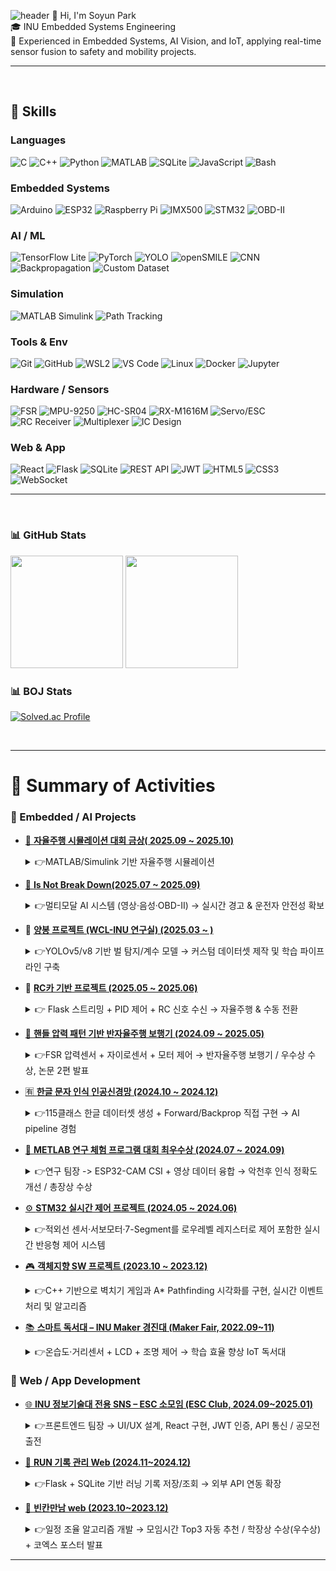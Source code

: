 ![header](https://capsule-render.vercel.app/api?type=waving&color=gradient&height=180&section=header&text=🚙%20Soyun%20Park%20🤖&fontSize=40)
👋 Hi, I'm Soyun Park  
🎓 INU Embedded Systems Engineering  
🔧 Experienced in Embedded Systems, AI Vision, and IoT, applying real-time sensor fusion to safety and mobility projects.


---

<br>

## 🔹 Skills

### Languages
![C](https://img.shields.io/badge/C-A8B9CC?style=flat-square&logo=c&logoColor=white)
![C++](https://img.shields.io/badge/C++-00599C?style=flat-square&logo=cplusplus&logoColor=white)
![Python](https://img.shields.io/badge/Python-3776AB?style=flat-square&logo=python&logoColor=white)
![MATLAB](https://img.shields.io/badge/MATLAB-0076A8?style=flat-square&logo=Mathworks&logoColor=white)
![SQLite](https://img.shields.io/badge/SQLite-003B57?style=flat-square&logo=sqlite&logoColor=white)
![JavaScript](https://img.shields.io/badge/JavaScript-F7DF1E?style=flat-square&logo=javascript&logoColor=black)
![Bash](https://img.shields.io/badge/Bash-4EAA25?style=flat-square&logo=gnubash&logoColor=white)

### Embedded Systems
![Arduino](https://img.shields.io/badge/Arduino-00979D?style=flat-square&logo=arduino&logoColor=white)
![ESP32](https://img.shields.io/badge/ESP32-000000?style=flat-square&logo=espressif&logoColor=white)
![Raspberry Pi](https://img.shields.io/badge/Raspberry%20Pi-A22846?style=flat-square&logo=raspberrypi&logoColor=white)
![IMX500](https://img.shields.io/badge/IMX500_AI_Camera-FF6F00?style=flat-square&logo=sony&logoColor=white)
![STM32](https://img.shields.io/badge/STM32-03234B?style=flat-square&logo=stmicroelectronics&logoColor=white)
![OBD-II](https://img.shields.io/badge/OBD--II-FF9900?style=flat-square&logo=car&logoColor=white)

### AI / ML
![TensorFlow Lite](https://img.shields.io/badge/TensorFlow_Lite-FF6F00?style=flat-square&logo=tensorflow&logoColor=white)
![PyTorch](https://img.shields.io/badge/PyTorch-EE4C2C?style=flat-square&logo=pytorch&logoColor=white)
![YOLO](https://img.shields.io/badge/YOLOv5/v8-00FFFF?style=flat-square&logo=opencv&logoColor=black)
![openSMILE](https://img.shields.io/badge/openSMILE-FF1493?style=flat-square&logo=audacity&logoColor=white)
![CNN](https://img.shields.io/badge/CNN-000000?style=flat-square&logo=deepmind&logoColor=white)
![Backpropagation](https://img.shields.io/badge/Backpropagation-2E8B57?style=flat-square&logo=matrix&logoColor=white)
![Custom Dataset](https://img.shields.io/badge/Custom_Dataset-4682B4?style=flat-square&logo=googledrive&logoColor=white)

### Simulation
![MATLAB Simulink](https://img.shields.io/badge/Simulink-FF7300?style=flat-square&logo=mathworks&logoColor=white)
![Path Tracking](https://img.shields.io/badge/Path_Tracking-008080?style=flat-square&logo=autodesk&logoColor=white)

### Tools & Env
![Git](https://img.shields.io/badge/Git-F05032?style=flat-square&logo=git&logoColor=white)
![GitHub](https://img.shields.io/badge/GitHub-181717?style=flat-square&logo=github&logoColor=white)
![WSL2](https://img.shields.io/badge/WSL2-0078D6?style=flat-square&logo=windows&logoColor=white)
![VS Code](https://img.shields.io/badge/VS_Code-007ACC?style=flat-square&logo=visualstudiocode&logoColor=white)
![Linux](https://img.shields.io/badge/Linux-FCC624?style=flat-square&logo=linux&logoColor=black)
![Docker](https://img.shields.io/badge/Docker-2496ED?style=flat-square&logo=docker&logoColor=white)
![Jupyter](https://img.shields.io/badge/Jupyter-F37626?style=flat-square&logo=jupyter&logoColor=white)

### Hardware / Sensors
![FSR](https://img.shields.io/badge/FSR_Sensor-696969?style=flat-square&logo=analogdevices&logoColor=white)
![MPU-9250](https://img.shields.io/badge/MPU--9250-008000?style=flat-square&logo=arduino&logoColor=white)
![HC-SR04](https://img.shields.io/badge/HC--SR04-6495ED?style=flat-square&logo=sonarsource&logoColor=white)
![RX-M1616M](https://img.shields.io/badge/RX--M1616M-DAA520?style=flat-square&logo=analog&logoColor=white)
![Servo/ESC](https://img.shields.io/badge/Servo/ESC-FF4500?style=flat-square&logo=servo&logoColor=white)
![RC Receiver](https://img.shields.io/badge/RC_Receiver-800080?style=flat-square&logo=car&logoColor=white)
![Multiplexer](https://img.shields.io/badge/Multiplexer-191970?style=flat-square&logo=ibm&logoColor=white)
![IC Design](https://img.shields.io/badge/IC_Design-2F4F4F?style=flat-square&logo=semanticscholar&logoColor=white)

### Web & App
![React](https://img.shields.io/badge/React-61DAFB?style=flat-square&logo=react&logoColor=black)
![Flask](https://img.shields.io/badge/Flask-000000?style=flat-square&logo=flask&logoColor=white)
![SQLite](https://img.shields.io/badge/SQLite-003B57?style=flat-square&logo=sqlite&logoColor=white)
![REST API](https://img.shields.io/badge/REST_API-FF5733?style=flat-square&logo=postman&logoColor=white)
![JWT](https://img.shields.io/badge/JWT-000000?style=flat-square&logo=jsonwebtokens&logoColor=white)
![HTML5](https://img.shields.io/badge/HTML5-E34F26?style=flat-square&logo=html5&logoColor=white)
![CSS3](https://img.shields.io/badge/CSS3-1572B6?style=flat-square&logo=css3&logoColor=white)
![WebSocket](https://img.shields.io/badge/WebSocket-010101?style=flat-square&logo=socketdotio&logoColor=white)

---

<br>

### 📊 GitHub Stats
<div align="left">

<img src="https://github-readme-stats.vercel.app/api?username=psy1218&show_icons=true&theme=radical" height="180em"/>
<img src="https://github-readme-stats.vercel.app/api/top-langs/?username=psy1218&layout=compact&theme=radical&hide=jupyter%20notebook" height="180em"/>

</div>


### 📊 BOJ Stats
[![Solved.ac Profile](http://mazassumnida.wtf/api/v2/generate_badge?boj=asz1218)](https://solved.ac/profile/psy1218)



<br>

---
# 📑 Summary of Activities

### 🔹 Embedded / AI Projects

- [🚙 **자율주행 시뮬레이션 대회 금상( 2025.09 ~ 2025.10)**](https://github.com/jjong102/Third_Impact)
  <details>
    <summary>👉MATLAB/Simulink 기반 자율주행 시뮬레이션</summary>
  
  - **역할:** 시스템 설계 및 시뮬레이션 구현  
  - **내용:**  
    - RoadRunner + Simulink를 활용해 자율주행 차량의 차선 유지, 차선 변경, 장애물 회피, Cut-in 대응 시나리오를 시뮬레이션  
    - Vision Sensor, Radar, LiDAR 등 가상 센서를 구성하고, PID 제어 및 경로 Planner 로직을 설계  
    - 다양한 주행 환경(직선, 곡선, 장애물, 돌발 상황)에서 인식 및 제어 성능 검증  
  - **기술:** MATLAB, Simulink, RoadRunner, Automated Driving Toolbox, Navigation Toolbox  
  
  </details>

- [🚗 **Is Not Break Down(2025.07 ~ 2025.09)**](https://github.com/brake-down)  
  <details>
    <summary>👉멀티모달 AI 시스템 (영상·음성·OBD-II) → 실시간 경고 & 운전자 안전성 확보</summary>
  
  - **역할:** 메인 개발자
  - **내용:** 운전자의 급발진 및 페달 오조작 상황을 조기에 감지하는 멀티모달 AI 기반 시스템  
    - **입력:**  
      - 얼굴 표정(FER, IMX500) → 놀람·분노 감정 탐지  
      - 음성(openSMILE) → 긴장·당황 발화 패턴 분석  
      - 차량 센서(OBD-II) → 속도, RPM, 스로틀, 브레이크 신호 실시간 수집  
    - **구조:**  
      - Producer-Consumer 아키텍처 기반 멀티스레드 처리  
      - 영상/음성/센서 데이터를 동기화하여 융합(Fusion)  
      - 이상 상황 발생 시 **실시간 경고 판단 및 UI 표시**
  - **기술:** Raspberry Pi 5, TensorFlow Lite (FER 모델), openSMILE, Python 멀티스레딩, OBD-II 시리얼 통신
  - **성과:**  
    - **실시간 경고 시스템 구현**: UI에 Alert 아이콘 전환 + 이벤트 로깅  
    - **안정성 기능 추가**: 쿨다운 타이머, persist_min_frames 로직 적용 → 오탐률 감소  
    - **의의:** 멀티모달 데이터 융합(AI + 센서)을 통한 운전자 안전성 확보 가능성 검증 
  
  </details>
  

- 🐝 [**양봉 프로젝트 (WCL-INU 연구실) (2025.03 ~ )**](https://github.com/WCL-INU/BEE_COUNT_YOLO5)
  <details>
    <summary>👉YOLOv5/v8 기반 벌 탐지/계수 모델 → 커스텀 데이터셋 제작 및 학습 파이프라인 구축</summary>
  
  - **역할:** 데이터셋 제작 및 모델 학습 담당
  - **내용:** YOLOv5/v8을 활용한 꿀벌 탐지 및 계수 연구  
    - 기존 영상에서 벌을 탐지하기 위해 **labelImg를 사용한 수천 장 단위의 수작업 라벨링** 진행  
    - YOLO 포맷(`.txt`) 변환 후 **커스텀 데이터셋 디렉토리 구조(`images/train`, `labels/train` 등) 직접 구성**  
    - **데이터 전처리**: 벌이 없는 프레임에도 빈 라벨 파일 생성하여 모델의 false positive 최소화  
    - **학습/검증 파이프라인 구축**: `train.py` 실행 환경 세팅, 파라미터 튜닝, GPU/가상환경 관리
  - **기술:** Python, YOLOv5/v8, PyTorch, LabelImg, 데이터셋 관리(~/bee/dataset)
  - **성과:**  
    - 벌 탐지 정확도를 높인 **커스텀 YOLO 모델 학습 진행 중**  
    - 그림자·겹침 등 어려운 상황에서도 일정 수준 이상의 탐지 성능 확보  
    - 연구실 내부에서 활용 가능한 **실험용 데이터셋 및 학습 코드베이스 구축**
  
  </details>
  
- 🚙 [**RC카 기반 프로젝트 (2025.05 ~ 2025.06)**](https://github.com/psy1218/RC_Car)
  <details>
  <summary>👉 Flask 스트리밍 + PID 제어 + RC 신호 수신 → 자율주행 & 수동 전환</summary>
  
  - **역할:** 시스템 통합 개발
  - **내용:**  
    - Raspberry Pi 5 + Picamera2를 활용해 RC카 주행 영상을 **Flask 웹 서버**를 통해 실시간 스트리밍  
    - OpenCV 기반 차선 인식 및 **PID 알고리즘**을 적용한 조향 제어로 **라인트레이싱 자율주행** 구현  
    - Radiolink AT9 조종기 & R9DS 수신기에서 PWM 신호를 받아, **수동 모드로 전환 시 RC 입력 우선 제어** 가능하도록 설계  
    - Arduino Nano를 서브 컨트롤러로 사용해 Servo(조향) 및 ESC(모터) 제어를 안정화, Raspberry Pi와 시리얼 통신으로 통합
  - **기술:** Raspberry Pi 5, Picamera2, Arduino Nano, Python (Flask, OpenCV), PID 제어, PWM 신호 처리
  - **성과:**  
    - **자율주행 ↔ 수동 전환 모드**를 실시간으로 스위칭 가능  
    - **긴급사출(Emergency Kill Switch)** 기능을 구현해 안전성 확보  
    - Flask 기반 웹 인터페이스에서 주행 영상을 확인하면서 제어 가능 → **원격 관제 환경** 시연 성공  
    - 실제 하드웨어(조종기/수신기 + RC카 플랫폼)와 소프트웨어(PID + Flask 서버)를 통합하며 **임베디드 시스템 전주기 경험**
  - **의의:**  
    - 단순 라인트레이싱을 넘어, **수동/자율 주행 통합 및 안전 기능(긴급사출)** 까지 구현  
    - 학부 수준에서 실제 차량 시스템의 **HMI(사람-기계 인터페이스)** 와 유사한 구조를 소형 RC카에 적용한 사례

  
  </details>
  
- [🦽 **핸들 압력 패턴 기반 반자율주행 보행기 (2024.09 ~ 2025.05)**](https://github.com/Capstone-A-Sharp)  
  <details>
    <summary>👉FSR 압력센서 + 자이로센서 + 모터 제어 → 반자율주행 보행기 / 우수상 수상, 논문 2편 발표</summary>
  
  - **역할:** 임베디드 개발자
  - **내용:** 노약자를 위한 보행 보조기 제작  
    - 캡스톤: 핸들 압력 패턴 기반 반자율주행 보행기
    - 창업지원단: 사용자 맞춤형 보행 보조기 제작
  - **기술:**  
    - **하드웨어:** FSR 매트릭스 압력센서(핸들 압력 감지), 자이로센서(오르막·내리막 판별), DC 모터 + 드라이버  
    - **소프트웨어:** 모터 제어 코드 구현 및 각 모듈 통합(Combine), Raspberry Pi 5 ↔ Arduino 간 시리얼 통신  
    - **시스템 통합:** 센서 데이터 → 제어 알고리즘 적용 → 보행 보조기 구동까지 end-to-end 구현
  - **성과:**  
    - 캡스톤 디자인 완성 / 창업지원단 동아리 *우수상 수상*  
    - 관련 연구 성과를 **학술 논문 2편으로 발표**
      - [마이크로컨트롤러 GPIO의 효율적 사용을 위한 클럭 시그널 기반 압력센서 어레이 회로 구성](https://www.dbpia.co.kr/journal/articleDetail?nodeId=NODE12331462)  
      - [고정형 핸들 압력센서 입력을 활용한 사용자 의도 인식 기반 이동장치 아키텍처 설계](https://www.dbpia.co.kr/Journal/articleDetail?nodeId=NODE12288688)
  </details>
  
- [🈶 **한글 문자 인식 인공신경망 (2024.10 ~ 2024.12)**](https://github.com/psy1218/Korean_Character_Recognition)
  <details>
    <summary>👉115클래스 한글 데이터셋 생성 + Forward/Backprop 직접 구현 → AI pipeline 경험 </summary>

  - **내용:**  
    - 한글 문자 인식 문제를 직접 다루기 위해 **64×64 흑백 비트맵 기반 한글 이미지 데이터셋**을 자체 제작  
    - "충, 청, 남, 도" 등 다양한 한글 글자를 대상으로 **폰트·픽셀 위치 변형을 가미한 데이터**를 각 100장씩 생성하여 데이터 다양성 확보  
    - 클래스 수를 확장하여 총 **115개 클래스(one-hot 인코딩 구조)** 로 라벨링, 다중 클래스 분류가 가능한 형태로 구성  
    - 신경망 구조를 직접 설계하고, **순전파(Forward Propagation)** 와 **역전파(Backpropagation)** 알고리즘을 **Python과 C 언어로 직접 구현**  
    - 학습률, 배치 크기, 반복 횟수 등 **하이퍼파라미터를 직접 튜닝**하며 성능 변화를 실험적으로 분석
  - **기술 스택:** Python, C 언어, Custom Neural Network Implementation, 데이터 전처리 & 증강
  - **성과:**  
    - 단순 라이브러리 사용이 아닌 **저수준 구현**을 통해 인공신경망의 수학적/프로그래밍적 동작 원리를 깊이 이해  
    - **훈련 정확도와 테스트 정확도**를 비교하며 오버피팅/범용성 문제를 체감, 데이터 다양성(폰트/위치 변형)의 필요성을 검증  
    - 최종적으로 단순 코드 실습을 넘어, **데이터셋 구축 → 모델 학습/평가 → 한계 분석**까지 수행하여 **인공지능 모델 개발 사이클(AI pipeline)** 을 온전히 경험
  - **의의:**  
    - “한글 인식”이라는 실제 과제를 통해 AI 이론을 실습과 연결  
    - PyTorch/TensorFlow와 같은 고수준 프레임워크 이전 단계에서, **신경망의 내부 작동을 직접 구현하며 원리를 체득**

  </details>
  
- [📡 **METLAB 연구 체험 프로그램 대회 최우수상 (2024.07 ~ 2024.09)**](https://github.com/psy1218/METLAB_ESP32-cam_CSI)   
  <details>
    <summary>👉연구 팀장 -> ESP32-CAM CSI + 영상 데이터 융합 → 악천후 인식 정확도 개선 / 총장상 수상 </summary>
  
  - **역할:** 연구 팀장
  - **주제:** 악천후 상황에서 자율주행 인식 정확도 개선
  - **내용:**  
    - 자율주행 차량이 악천후(비, 안개, 눈 등) 상황에서 카메라 기반 인식 정확도가 급격히 저하되는 문제에 주목  
    - ESP32-CAM을 활용해 **영상 데이터**와 동시에 **Wi-Fi CSI(Channel State Information) 신호**를 수집하여, 시각·무선 채널 특성을 결합한 멀티모달 데이터셋 구축  
    - 수집된 데이터를 전처리(결측치 제거, Normalization, 특징 선택) 후 **랜덤포레스트(Random Forest) 모델**을 적용하여, 악천후 환경에서의 객체 인식 성능을 비교·평가
  - **기술 스택:** ESP-IDF, ESP-CSI 라이브러리, Python(pandas, scikit-learn), Random Forest 모델, 데이터 전처리/분석
  - **성과:**  
    - 단일 영상 데이터 대비 멀티모달 데이터(영상 + CSI) 기반 모델이 **안개·우천 상황에서 인식 정확도가 유의미하게 향상됨**을 검증  
    - **ESP32-CAM + Wi-Fi CSI**를 결합한 저비용·저전력형 센서 융합 방식의 가능성을 확인  
    - 인천대학교 정보기술대학 **연구 체험 활동 총장상 수상**

  </details>
- [⚙️ **STM32 실시간 제어 프로젝트 (2024.05 ~ 2024.06)**](https://github.com/psy1218/Embedded_SW_project)  
  <details>
    <summary>👉적외선 센서·서보모터·7-Segment를 로우레벨 레지스터로 제어 포함한 실시간 반응형 제어 시스템</summary>
  

  - **역할:** 센서 입력 처리 및 서보모터·세그먼트 제어 로직 구현 담당  
  
  - **내용:**  
    - **적외선(IR) 센서**를 활용해 공이 통과하는 순간을 감지  
    - 감지 신호를 기반으로 **서보모터**가 동작해 공을 떨어뜨리는 동작 구현  
    - 공이 떨어질 때마다 **7-Segment 디스플레이**를 통해 카운트를 실시간 표시  
    - 단순한 HAL 라이브러리 호출이 아니라, **레지스터 단위 설정(ADC, GPIO, Timer, PWM)** 을 통해 **Low-Level 제어**를 직접 구현  
    - 아크릴 구조물을 활용해 **경사로 제작 및 기울기 조절** 기능 추가 → 다양한 실험 환경 구축  
  
  
  - **기술:**  
    - **STM32 마이크로컨트롤러 (C, CMSIS 기반)**  
    - **ADC (Analog to Digital Converter)** 레지스터 직접 제어 → IR 센서 입력값 실시간 처리  
    - **Timer & PWM 레지스터** 활용 → 서보모터 각도 제어 (하드웨어 타이밍 정확도 확보)  
    - **GPIO Low-Level 제어** → 7-Segment 직접 구동  
    - **실시간성 보장**: 인터럽트 기반 이벤트 처리, busy-wait 지양 → 즉각 반응 구현  
    - **데이터시트 기반 설계**: HAL 추상화가 아닌 **레지스터 주소를 직접 매핑**하여 시스템의 동작 원리부터 튼튼하게 구축  
    - 아크릴 기반 실험 하드웨어 제작  
  
  
  - **성과:**  
    - STM32 하드웨어 구조와 데이터시트를 깊이 이해하고, Low-Level 제어 능력 확보  
    - 여러 센서를 동시에 다루며 **임베디드 실시간 제어 시스템 구현 경험 축적**  
    - 단순 구현 수준을 넘어 **하드웨어 최적화 및 신뢰성 높은 동작**을 달성
    
  </details>
- [🎮 **객체지향 SW 프로젝트 (2023.10 ~ 2023.12)**](https://github.com/psy1218/Object-Oriented-Projects)  
    <details>
    <summary>👉C++ 기반으로 벽치기 게임과 A* Pathfinding 시각화를 구현, 실시간 이벤트 처리 및 알고리즘</summary>
    
  ### 🕹️ 벽치기 게임 (Wall Hitting Game)
  - **역할:** 게임 로직 및 기능 구현 담당  
  - **내용:**  
    - `Paddle`, `Ball`, `Bomb`, `Heart` 등의 클래스를 직접 설계하여 **상속, 오버라이딩, 오버로딩** 개념을 적용  
    - 공 튀김, Paddle 충돌, 폭탄 아이템, 목숨 감소 등 다양한 게임 이벤트 구현  
  - **기술:**  
    - **C++** (객체지향 프로그래밍: 상속/오버라이딩/오버로딩)  
    - **SFML Graphics** (공, Paddle, 폭탄, 배경 시각화)  
    - **SFML Audio** (충돌, 아이템 획득, 게임오버 효과음)  
  - **성과:**  
    - 객체지향 개념을 실제 게임 제작에 적용  
    - 실시간 반응형 동작으로 완성도 있는 미니게임 제작  
  
  ---
  
  ### 🐧 A* 경로 탐색 시각화 (A* Pathfinding Visualization)
  - **역할:** 알고리즘 및 시각화 구현 담당  
  - **내용:**  
    - 마우스 좌클릭으로 목적지 지정 → 장애물을 피해 **최단 경로 탐색**  
    - 움직이는 벽이 있을 경우에도 **실시간 경로 재계산**  
    - 경로 탐색 과정(Visited, Path)을 **파란색·노란색 셀**로 시각화  
  - **기술:**  
    - **C++** (클래스 기반 알고리즘 구현)  
    - **A\*** 알고리즘 (휴리스틱 기반 최단 경로 탐색)  
    - **SFML Graphics** (맵, 장애물, 탐색 과정, 경로 시각화)  
  - **성과:**  
    - **A\*** 알고리즘과 실시간 시각화를 결합하여 탐색 과정을 눈으로 확인 가능  
    - 펭귄 캐릭터가 장애물을 피하며 목적지까지 이동하는 애니메이션 구현  

  </details>

- [📚 **스마트 독서대 – INU Maker 경진대 (Maker Fair, 2022.09~11)**](https://github.com/psy1218/Smart_Bookstanding)  
  <details>
    <summary>👉온습도·거리센서 + LCD + 조명 제어 → 학습 효율 향상 IoT 독서대</summary>
  
  - **역할:** 팀 개발자 (임베디드 소프트웨어 구현)
  - **내용:** 독서 환경을 개선하기 위해 센서 및 제어 기능을 통합한 스마트 독서대 제작  
    - **온습도 센서(DHT11):** 독서 환경의 온습도 측정 → 적정 범위 벗어나면 LED 알림  
    - **RTC 모듈(DS1302):** 날짜/시간 표시 및 학습 타이머 기능 제공  
    - **거리 센서:** 사용자의 책과의 거리 감지 → 눈과 책 사이 간격 유지 유도  
    - **LCD 디스플레이:** 시간·날짜·타이머 상태·습도 정보를 직관적으로 표시  
    - **조명 제어(스탠드 LED):** 버튼 입력으로 밝기 3단계 조절 가능 (PWM 활용)  
    - **모드 전환 기능:** 버튼을 통해 타이머 모드 ↔ 날짜 모드 전환
  - **기술:** Arduino, C/C++, 센서 제어 라이브러리(DHT, Wire, DS1302, LCD I2C), PWM 제어, 디지털 입출력
  - **성과:**  
    - 단순 조명 기기를 넘어 **사용자 학습 효율 및 건강을 고려한 IoT형 독서대** 구현  
    - 교내 Maker 경진대회 출품, 임베디드 시스템 설계 및 통합 제어 경험 확보
  </details>
  
### 🔹 Web / App Development
- [🌐 **INU 정보기술대 전용 SNS – ESC 소모임 (ESC Club, 2024.09~2025.01)** ](https://github.com/ESCSNSN/Front-end) 
    <details>
    <summary>👉프론트엔드 팀장 → UI/UX 설계, React 구현, JWT 인증, API 통신 / 공모전 출전</summary>
  
    - **역할:** 프론트엔드 팀장  
  - **내용:** 인천대 정보기술대학 재학생/졸업생을 위한 전용 SNS/앱 개발  
    - **UI/UX 설계:** 앱 전체 화면 흐름 및 사용자 경험 설계 (로그인, 회원가입, 게시판, 댓글, 알림 등)  
    - **프론트엔드 구현:** React 기반 페이지 제작, 반응형 디자인 적용  
    - **인증 및 보안:** JWT 토큰 발급 및 검증 흐름을 프론트엔드 단에서 구현 → 로그인/회원가입/이메일 인증 처리  
    - **데이터 통신:** Axios를 통한 API 연동, GET/POST 요청 처리, 사용자 정보와 게시글 CRUD 기능 구현  
    - **팀 리딩:** 프론트엔드 개발 파트 리딩, 코드 리뷰 및 협업 관리  
  - **기술:** React, CSS 모듈, Axios, JWT 인증, GitHub 협업  
  - **성과:**  
    - **정보기술대 소프트웨어 공모전 출전**  
    - 실제 사용자 중심의 UI/UX 설계부터 구현, 보안(인증) 처리, 데이터 연동까지 **프론트엔드 전반을 경험**

  </details>

- [🏃 **RUN 기록 관리 Web (2024.11~2024.12)**](https://github.com/sjlee0303/DB_project_2024)  
    <details>
    <summary>👉Flask + SQLite 기반 러닝 기록 저장/조회 → 외부 API 연동 확장  </summary>
    
  - **역할:** 개발자
  - **내용:** 러닝 기록을 저장하고 불러와 확인할 수 있는 데이터 중심 웹앱 개발  
    - **DB 활용 중심:** SQLite에 저장된 기록 데이터를 Flask를 통해 불러와 웹 화면에 출력  
    - **기능:**  
      - 개인 기록 입력 → SQLite DB에 저장  
      - 기록 조회 → 저장된 데이터를 불러와 테이블 형식으로 표시  
      - **API 연동:** 외부 API를 통해 다른 사용자들의 러닝 기록까지 불러와 함께 조회 가능  
    - **구현 흐름:** DB 연동 + API 활용을 통해 단순 로컬 기록 관리에서 확장된 데이터 관리 구조 설계
  - **기술:** Flask, SQLite, HTML/CSS (기본 프론트엔드 구성), API 연동
  - **성과:**  
    - **데이터베이스와 외부 API를 동시에 활용한 웹앱 구조** 경험  
    - 프론트엔드 + DB 연동 + 외부 API 응답 처리까지 포함해 **실습형 풀스택 개발 과정 체험**

  </details>
- [📅 **빈칸만남 web (2023.10~2023.12)**](https://github.com/Gap-Meet)  
      <details>
    <summary>👉일정 조율 알고리즘 개발 → 모임시간 Top3 자동 추천 / 학장상 수상(우수상) + 코엑스 포스터 발표 </summary>
      
  - **역할:** 일정 조정 알고리즘 개발
  - **내용:** 다수 인원의 시간표 데이터를 기반으로 자동으로 모임 시간을 찾아주는 웹 서비스  
    - 사용자 시간표를 비교해 **공통 가능한 시간대를 자동 탐색**  
    - 인원수·조건(평일/주말, 최소 시간 등)에 따라 **최적 모임 시간 Top3를 랭킹으로 추천**  
    - 알고리즘은 단순 합집합/교집합 계산이 아니라, **참여율을 고려한 가중치 기반 최적화 방식**으로 설계
  - **성과:**  
    - 프로젝트의 핵심 로직(시간 조율)을 구현하여 팀이 완성도 높은 결과물을 발표할 수 있었음  
    - 인천대학교 정보기술대학 공모전 **학장상 수상**  
    - 서울 코엑스에서 **포스터 발표 진행**, 연구 성과를 대외적으로 공유


---



<!--
**psy1218/psy1218** is a ✨ _special_ ✨ repository because its `README.md` (this file) appears on your GitHub profile.

Here are some ideas to get you started:

- 🔭 I’m currently working on ...
- 🌱 I’m currently learning ...
- 👯 I’m looking to collaborate on ...
- 🤔 I’m looking for help with ...
- 💬 Ask me about ...
- 📫 How to reach me: ...
- 😄 Pronouns: ...
- ⚡ Fun fact: ...
-->
